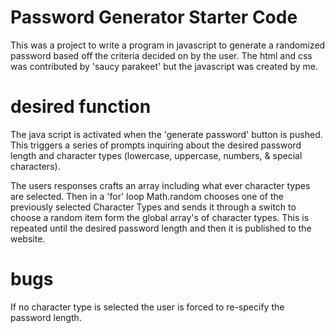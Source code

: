 # Password Generator Starter Code
This was a project to write a program in javascript to generate a randomized password based off the criteria decided on by the user. The html and css was contributed by 'saucy parakeet' but the javascript was created by me.

# desired function
The java script is activated when the 'generate password' button is pushed. This triggers a series of prompts inquiring about the desired password length and character types (lowercase, uppercase, numbers, & special characters).

The users responses crafts an array including what ever character types are selected. Then in a 'for' loop Math.random chooses one of the previously selected Character Types and sends it through a switch to choose a random item form the global array's of character types. This is repeated until the desired password length and then it is published to the website.

# bugs
If no character type is selected the user is forced to re-specify the password length. 